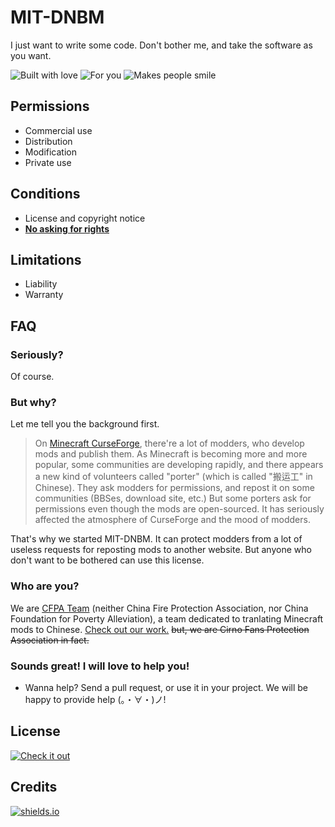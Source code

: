 # MIT-DNBM

I just want to write some code. Don't bother me, and take the software as you want.

![Built with love](https://img.shields.io/badge/BuiltWith=-love-ff69b4.svg?longCache=true) ![For you](https://img.shields.io/badge/GivenTo=-you-000000.svg?longCache=true) ![Makes people smile](https://img.shields.io/badge/People=-smile-blue.svg)

## Permissions

- Commercial use
- Distribution
- Modification
- Private use

## Conditions

- License and copyright notice
- [**No asking for rights**](#FAQ)

## Limitations

- Liability
- Warranty

## FAQ

### Seriously?
Of course.



### But why?
Let me tell you the background first.

> On [Minecraft CurseForge](https://minecraft.curseforge.com/), there're a lot of modders, who develop mods and publish them. As Minecraft is becoming more and more popular, some communities are developing rapidly, and there appears a new kind of volunteers called "porter" (which is called "搬运工" in Chinese). They ask modders for permissions, and repost it on some communities (BBSes, download site, etc.) But some porters ask for permissions even though the mods are open-sourced. It has seriously affected the atmosphere of CurseForge and the mood of modders.

That's why we started MIT-DNBM. It can protect modders from a lot of useless requests for reposting mods to another website. But anyone who don't want to be bothered can use this license.



### Who are you?
We are [CFPA Team](https://cfpa.team/) (neither China Fire Protection Association, nor China Foundation for Poverty Alleviation), a team dedicated to tranlating Minecraft mods to Chinese. [Check out our work.](https://github.com/CFPAOrg/Minecraft-Mod-Language-Package)
~~but, we are Cirno Fans Protection Association in fact.~~



### Sounds great! I will love to help you!
- Wanna help? Send a pull request, or use it in your project. We will be happy to provide help (。・∀・)ノ!

## License

[![Check it out](https://forthebadge.com/images/badges/check-it-out.svg)](https://github.com/CFPAOrg/MIT-DO-NOT-BOTHER-ME/blob/master/LICENSE)

## Credits

[![shields.io](https://img.shields.io/badge/badge-shields.io-green.svg)](https://shields.io)
